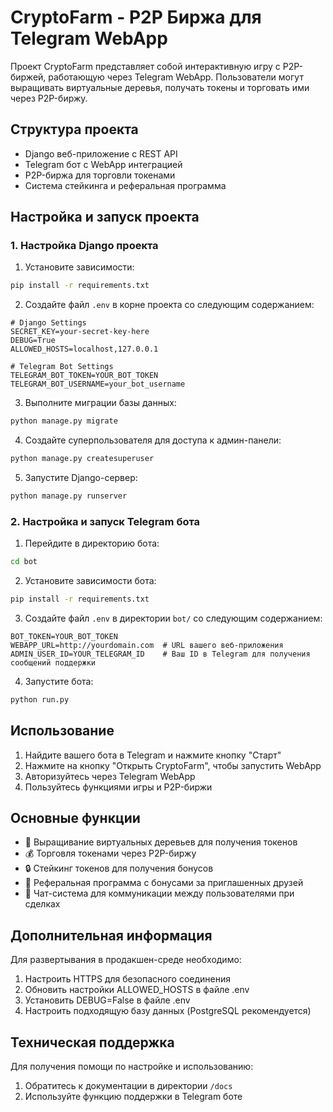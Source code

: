 # CryptoFarm - P2P Биржа для Telegram WebApp

Проект CryptoFarm представляет собой интерактивную игру с P2P-биржей, работающую через Telegram WebApp. Пользователи могут выращивать виртуальные деревья, получать токены и торговать ими через P2P-биржу.

## Структура проекта

- Django веб-приложение с REST API
- Telegram бот с WebApp интеграцией
- P2P-биржа для торговли токенами
- Система стейкинга и реферальная программа

## Настройка и запуск проекта

### 1. Настройка Django проекта

1. Установите зависимости:

```bash
pip install -r requirements.txt
```

2. Создайте файл `.env` в корне проекта со следующим содержанием:

```
# Django Settings
SECRET_KEY=your-secret-key-here
DEBUG=True
ALLOWED_HOSTS=localhost,127.0.0.1

# Telegram Bot Settings
TELEGRAM_BOT_TOKEN=YOUR_BOT_TOKEN
TELEGRAM_BOT_USERNAME=your_bot_username
```

3. Выполните миграции базы данных:

```bash
python manage.py migrate
```

4. Создайте суперпользователя для доступа к админ-панели:

```bash
python manage.py createsuperuser
```

5. Запустите Django-сервер:

```bash
python manage.py runserver
```

### 2. Настройка и запуск Telegram бота

1. Перейдите в директорию бота:

```bash
cd bot
```

2. Установите зависимости бота:

```bash
pip install -r requirements.txt
```

3. Создайте файл `.env` в директории `bot/` со следующим содержанием:

```
BOT_TOKEN=YOUR_BOT_TOKEN
WEBAPP_URL=http://yourdomain.com  # URL вашего веб-приложения
ADMIN_USER_ID=YOUR_TELEGRAM_ID    # Ваш ID в Telegram для получения сообщений поддержки
```

4. Запустите бота:

```bash
python run.py
```

## Использование

1. Найдите вашего бота в Telegram и нажмите кнопку "Старт"
2. Нажмите на кнопку "Открыть CryptoFarm", чтобы запустить WebApp
3. Авторизуйтесь через Telegram WebApp
4. Пользуйтесь функциями игры и P2P-биржи

## Основные функции

- 🌱 Выращивание виртуальных деревьев для получения токенов
- 💰 Торговля токенами через P2P-биржу
- 🔒 Стейкинг токенов для получения бонусов
- 👥 Реферальная программа с бонусами за приглашенных друзей
- 🤝 Чат-система для коммуникации между пользователями при сделках

## Дополнительная информация

Для развертывания в продакшен-среде необходимо:

1. Настроить HTTPS для безопасного соединения
2. Обновить настройки ALLOWED_HOSTS в файле .env
3. Установить DEBUG=False в файле .env
4. Настроить подходящую базу данных (PostgreSQL рекомендуется)

## Техническая поддержка

Для получения помощи по настройке и использованию:

1. Обратитесь к документации в директории `/docs`
2. Используйте функцию поддержки в Telegram боте 